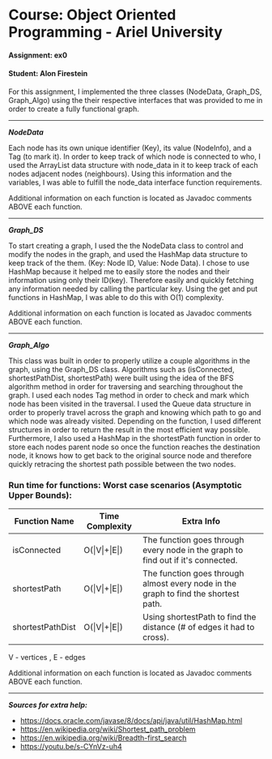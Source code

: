 # Course: Object Oriented Programming - Ariel University
#### Assignment: ex0
#### Student: Alon Firestein



For this assignment, I implemented the three classes (NodeData, Graph_DS, Graph_Algo) using the their respective interfaces that was provided to me in order to create a fully functional graph.

------------------------------------

*****NodeData*****

Each node has its own unique identifier (Key), its value (NodeInfo), and a Tag (to mark it).
In order to keep track of which node is connected to who, I used the ArrayList data structure with node_data in it to keep track of each nodes adjacent nodes (neighbours). 
Using this information and the variables, I was able to fulfill the node_data interface function requirements.

Additional information on each function is located as Javadoc comments ABOVE each function.

------------------------------------

*****Graph_DS*****

To start creating a graph, I used the the NodeData class to control and modify the nodes in the graph, and used the HashMap data structure to keep track of the them. (Key: Node ID, Value: Node Data).
I chose to use HashMap because it helped me to easily store the nodes and their information using only their ID(key).
Therefore easily and quickly fetching any information needed by calling the particular key.
Using the get and put functions in HashMap, I was able to do this with O(1) complexity.

Additional information on each function is located as Javadoc comments ABOVE each function.

------------------------------------

*****Graph_Algo***** 

This class was built in order to properly utilize a couple algorithms in the graph, using the Graph_DS class.
Algorithms such as (isConnected, shortestPathDist, shortestPath) were built using the idea of the BFS algorithm method in order for traversing and searching throughout the graph.
I used each nodes Tag method in order to check and mark which node has been visited in the traversal.
I used the Queue data structure in order to properly travel across the graph and knowing which path to go and which node was already visited.
Depending on the function, I used different structures in order to return the result in the most efficient way possible.
Furthermore, I also used a HashMap in the shortestPath function in order to store each nodes parent node so once the function reaches the destination node, it knows how to get back to the original source node and therefore quickly retracing the shortest path possible between the two nodes.

### Run time for functions: Worst case scenarios (Asymptotic Upper Bounds):
|Function Name | Time Complexity | Extra Info |
|--------------|-----------------|------------|
|isConnected | O(\|V\|+\|E\|) | The function goes through every node in the graph to find out if it's connected. |
|shortestPath | O(\|V\|+\|E\|) | The function goes through almost every node in the graph to find the shortest path. |
|shortestPathDist | O(\|V\|+\|E\|) | Using shortestPath to find the distance (# of edges it had to cross). |

V - vertices   ,     E - edges


Additional information on each function is located as Javadoc comments ABOVE each function.


------------------------------------


***Sources for extra help:***
- https://docs.oracle.com/javase/8/docs/api/java/util/HashMap.html
- https://en.wikipedia.org/wiki/Shortest_path_problem
- https://en.wikipedia.org/wiki/Breadth-first_search
- https://youtu.be/s-CYnVz-uh4

